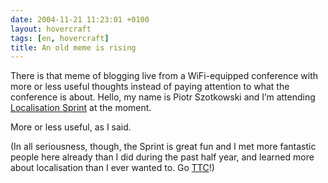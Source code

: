 ```yaml
---
date: 2004-11-21 11:23:01 +0100
layout: hovercraft
tags: [en, hovercraft]
title: An old meme is rising
---
```


There is that meme of blogging live from a WiFi-equipped conference with more or less useful thoughts instead of paying attention to what the conference is about. Hello, my name is Piotr Szotkowski and I’m attending [Localisation Sprint](http://tacticaltech.org/localisationsprint 'previously at localisationdev.org *and* localizationdev.org') at the moment.

More or less useful, as I said.

(In all seriousness, though, the Sprint is great fun and I met more fantastic people here already than I did during the past half year, and learned more about localisation than I ever wanted to. Go [TTC](http://tacticaltech.org/ 'Tactical Technology Collective')!)

